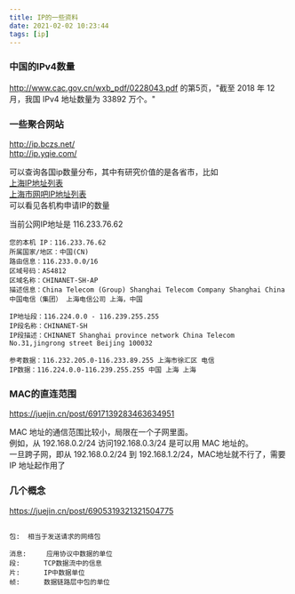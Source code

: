 ```yaml
---
title: IP的一些资料
date: 2021-02-02 10:23:44
tags: [ip]
---
```

### 中国的IPv4数量  
http://www.cac.gov.cn/wxb_pdf/0228043.pdf 的第5页，"截至 2018 年 12 月，我国 IPv4 地址数量为 33892 万个。"

### 一些聚合网站
http://ip.bczs.net/   
http://ip.yqie.com/

可以查询各国ip数量分布，其中有研究价值的是各省市，比如  
[上海IP地址列表](http://ip.yqie.com/cn/shanghai/)   
[上海市网吧IP地址列表](http://ip.yqie.com/cn/shanghai/wangba.htm)  
可以看见各机构申请IP的数量

当前公网IP地址是 116.233.76.62
```text
您的本机 IP：116.233.76.62
所属国家/地区：中国(CN)
路由信息：116.233.0.0/16
区域号码：AS4812
区域名称：CHINANET-SH-AP
描述信息：China Telecom (Group) Shanghai Telecom Company Shanghai China
中国电信（集团） 上海电信公司 上海，中国

IP地址段：116.224.0.0 - 116.239.255.255
IP段名称：CHINANET-SH
IP段描述：CHINANET Shanghai province network China Telecom No.31,jingrong street Beijing 100032

参考数据：116.232.205.0-116.233.89.255 上海市徐汇区 电信
IP数据：116.224.0.0-116.239.255.255 中国 上海 上海
```

### MAC的直连范围

https://juejin.cn/post/6917139283463634951   

MAC 地址的通信范围比较小，局限在一个子网里面。  
例如，从 192.168.0.2/24 访问192.168.0.3/24 是可以用 MAC 地址的。   
一旦跨子网，即从 192.168.0.2/24 到 192.168.1.2/24，MAC地址就不行了，需要 IP 地址起作用了   

### 几个概念

https://juejin.cn/post/6905319321321504775
```text

包:  相当于发送请求的网络包

消息:     应用协议中数据的单位
段:      TCP数据流中的信息
片:      IP中数据单位
帧:      数据链路层中包的单位
```
